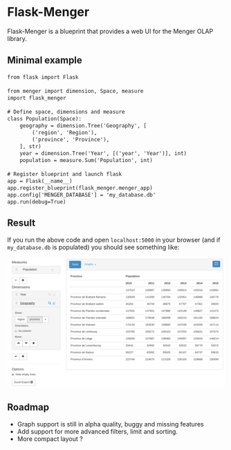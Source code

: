 
# Flask-Menger

Flask-Menger is a blueprint that provides a web UI for the Menger
OLAP library.


## Minimal example

    from flask import Flask

    from menger import dimension, Space, measure
    import flask_menger

    # Define space, dimensions and measure
    class Population(Space):
        geography = dimension.Tree('Geography', [
            ('region', 'Region'),
            ('province', 'Province'),
        ], str)
        year = dimension.Tree('Year', [('year', 'Year')], int)
        population = measure.Sum('Population', int)

    # Register blueprint and launch flask
    app = Flask(__name__)
    app.register_blueprint(flask_menger.menger_app)
    app.config['MENGER_DATABASE'] = 'my_database.db'
    app.run(debug=True)


## Result

If you run the above code and open `localhost:5000` in your browser
(and if `my_database.db` is populated) you should see something like:

![Screenshot](screenshot.png)


## Roadmap

  - Graph support is still in alpha quality, buggy and missing features
  - Add support for more advanced filters, limit and sorting.
  - More compact layout ?
